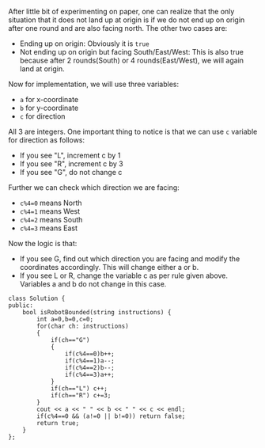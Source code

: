 After little bit of experimenting on paper, one can realize that the only situation that it does not land up at origin is if we do not end up on origin after one round and are also facing north.
The other two cases are:
- Ending up on origin: Obviously it is `true`
- Not ending up on origin but facing South/East/West: This is also true because after 2 rounds(South) or 4 rounds(East/West), we will again land at origin.

Now for implementation, we will use three variables:
- `a` for x-coordinate
- `b` for y-coordinate
- `c` for direction

All 3 are integers. One important thing to notice is that we can use `c` variable for direction as follows:
- If you see "L",  increment c by 1
- If you see "R", increment c by 3
- If you see "G", do not change c

Further we can check which direction we are facing:
- `c%4=0` means North
- `c%4=1` means West
- `c%4=2` means South
- `c%4=3` means East


Now the logic is that:
- If you see G, find out which direction you are facing and modify the coordinates accordingly. This will change either a or b.
- If you see L or R, change the variable c as per rule given above. Variables a and b do not change in this case.

```
class Solution {
public:
    bool isRobotBounded(string instructions) {
        int a=0,b=0,c=0;
        for(char ch: instructions)
        {
            if(ch=="G")
            {
                if(c%4==0)b++;
                if(c%4==1)a--;
                if(c%4==2)b--;
                if(c%4==3)a++;
            }
            if(ch=="L") c++;
            if(ch=="R") c+=3;
        }
        cout << a << " " << b << " " << c << endl;
        if(c%4==0 && (a!=0 || b!=0)) return false;
        return true;
    }
};
```